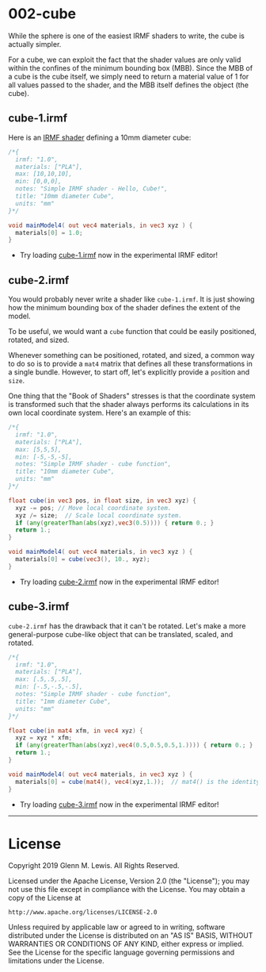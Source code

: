 # 002-cube

While the sphere is one of the easiest IRMF shaders to write, the cube is actually simpler.

For a cube, we can exploit the fact that the shader values are only valid within the
confines of the minimum bounding box (MBB). Since the MBB of a cube is the cube itself,
we simply need to return a material value of 1 for all values passed to the shader,
and the MBB itself defines the object (the cube).

## cube-1.irmf

Here is an [IRMF shader](cube-1.irmf) defining a 10mm diameter cube:

```glsl
/*{
  irmf: "1.0",
  materials: ["PLA"],
  max: [10,10,10],
  min: [0,0,0],
  notes: "Simple IRMF shader - Hello, Cube!",
  title: "10mm diameter Cube",
  units: "mm"
}*/

void mainModel4( out vec4 materials, in vec3 xyz ) {
  materials[0] = 1.0;
}
```

* Try loading [cube-1.irmf](https://gmlewis.github.io/irmf-editor/?s=github.com/gmlewis/irmf/blob/master/examples/002-cube/cube-1.irmf) now in the experimental IRMF editor!

## cube-2.irmf

You would probably never write a shader like `cube-1.irmf`. It is just showing
how the minimum bounding box of the shader defines the extent of the model.

To be useful, we would want a `cube` function that could be easily positioned,
rotated, and sized.

Whenever something can be positioned, rotated, and sized, a common
way to do so is to provide a `mat4` matrix that defines all these
transformations in a single bundle. However, to start off, let's explicitly
provide a `pos`ition and `size`.

One thing that the "Book of Shaders" stresses is that the coordinate system
is transformed such that the shader always performs its calculations in its
own local coordinate system. Here's an example of this:

```glsl
/*{
  irmf: "1.0",
  materials: ["PLA"],
  max: [5,5,5],
  min: [-5,-5,-5],
  notes: "Simple IRMF shader - cube function",
  title: "10mm diameter Cube",
  units: "mm"
}*/

float cube(in vec3 pos, in float size, in vec3 xyz) {
  xyz -= pos; // Move local coordinate system.
  xyz /= size;  // Scale local coordinate system.
  if (any(greaterThan(abs(xyz),vec3(0.5)))) { return 0.; }
  return 1.;
}

void mainModel4( out vec4 materials, in vec3 xyz ) {
  materials[0] = cube(vec3(), 10., xyz);
}
```

* Try loading [cube-2.irmf](https://gmlewis.github.io/irmf-editor/?s=github.com/gmlewis/irmf/blob/master/examples/002-cube/cube-2.irmf) now in the experimental IRMF editor!

## cube-3.irmf

`cube-2.irmf` has the drawback that it can't be rotated. Let's make a
more general-purpose cube-like object that can be translated, scaled,
and rotated.

```glsl
/*{
  irmf: "1.0",
  materials: ["PLA"],
  max: [.5,.5,.5],
  min: [-.5,-.5,-.5],
  notes: "Simple IRMF shader - cube function",
  title: "1mm diameter Cube",
  units: "mm"
}*/

float cube(in mat4 xfm, in vec4 xyz) {
  xyz = xyz * xfm;
  if (any(greaterThan(abs(xyz),vec4(0.5,0.5,0.5,1.)))) { return 0.; }
  return 1.;
}

void mainModel4( out vec4 materials, in vec3 xyz ) {
  materials[0] = cube(mat4(), vec4(xyz,1.));  // mat4() is the identity matrix.
}
```

* Try loading [cube-3.irmf](https://gmlewis.github.io/irmf-editor/?s=github.com/gmlewis/irmf/blob/master/examples/002-cube/cube-3.irmf) now in the experimental IRMF editor!

----------------------------------------------------------------------

# License

Copyright 2019 Glenn M. Lewis. All Rights Reserved.

Licensed under the Apache License, Version 2.0 (the "License");
you may not use this file except in compliance with the License.
You may obtain a copy of the License at

    http://www.apache.org/licenses/LICENSE-2.0

Unless required by applicable law or agreed to in writing, software
distributed under the License is distributed on an "AS IS" BASIS,
WITHOUT WARRANTIES OR CONDITIONS OF ANY KIND, either express or implied.
See the License for the specific language governing permissions and
limitations under the License.
